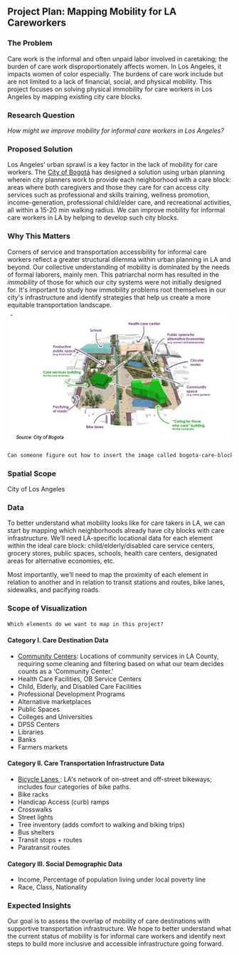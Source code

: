## Project Plan: Mapping Mobility for LA Careworkers

### The Problem
Care work is the informal and often unpaid labor involved in caretaking; the burden of care work disproportionately affects women. In Los Angeles, it impacts women of color especially. The burdens of care work include but are not limited to a lack of financial, social, and physical mobility. This project focuses on solving physical immobility for care workers in Los Angeles by mapping existing city care blocks.

### Research Question
*How might we improve mobility for informal care workers in Los Angeles?*

### Proposed Solution
Los Angeles’ urban sprawl is a key factor in the lack of mobility for care workers. The <a href="https://www.brookings.edu/wp-content/uploads/2021/12/City-playbook_Bogota.pdf">City of Bogotá</a> has designed a solution using urban planning wherein city planners work to provide each neighborhood with a care block: areas where both caregivers and those they care for can access city services such as professional and skills training, wellness promotion, income-generation, professional child/elder care, and recreational activities, all within a 15-20 min walking radius. We can improve mobility for informal care workers in LA by helping to develop such city blocks.

### Why This Matters
Corners of service and transportation accessibility for informal care workers reflect a greater structural dilemma within urban planning in LA and beyond. Our collective understanding of mobility is dominated by the needs of formal laborers, mainly men. This patriarchal norm has resulted in the *immobility* of those for which our city systems were not initially designed for. It's important to study how immobility problems root themselves in our city's infrastructure and identify strategies that help us create a more equitable transportation landscape.

![bogota-care-block](images/bogota-care-block.png)

```diff
Can someone figure out how to insert the image called bogota-care-block from 'images' folder here?
```
### Spatial Scope
City of Los Angeles

### Data
To better understand what mobility looks like for care takers in LA, we can start by mapping which neighborhoods already have city blocks with care infrastructure. We’ll need LA-specific locational data for each element within the ideal care block: child/elderly/disabled care service centers, grocery stores, public spaces, schools, health care centers, designated areas for alternative economies, etc.

Most importantly, we’ll need to map the proximity of each element in relation to another and in relation to transit stations and routes, bike lanes, sidewalks, and pacifying roads.

### Scope of Visualization
```diff
Which elements do we want to map in this project?
```
#### Category I. Care Destination Data
* <a href="https://geohub.lacity.org/datasets/lacounty::community-services/about">Community Centers</a>: Locations of community services in LA County, requiring some cleaning and filtering based on what our team decides counts as a 'Community Center.'
* Health Care Facilities, OB Service Centers
* Child, Elderly, and Disabled Care Facilities
* Professional Development Programs
* Alternative marketplaces
* Public Spaces
* Colleges and Universities
* DPSS Centers
* Libraries
* Banks
* Farmers markets

#### Category II. Care Transportation Infrastructure Data
* <a href="https://geohub.lacity.org/datasets/ladot::city-of-los-angeles-bikeways-1/about">Bicycle Lanes </a>: LA's network of on-street and off-street bikeways; includes four categories of bike paths.
* Bike racks
* Handicap Access (curb) ramps
* Crosswalks
* Street lights
* Tree inventory (adds comfort to walking and biking trips)
* Bus shelters
* Transit stops + routes
* Paratransit routes

#### Category III. Social Demographic Data
* Income, Percentage of population living under local poverty line
* Race, Class, Nationality

### Expected Insights
Our goal is to assess the overlap of mobility of care destinations with supportive transportation infrastructure. We hope to better understand what the current status of mobility is for informal care workers and identify next steps to build more inclusive and accessible infrastructure going forward.
